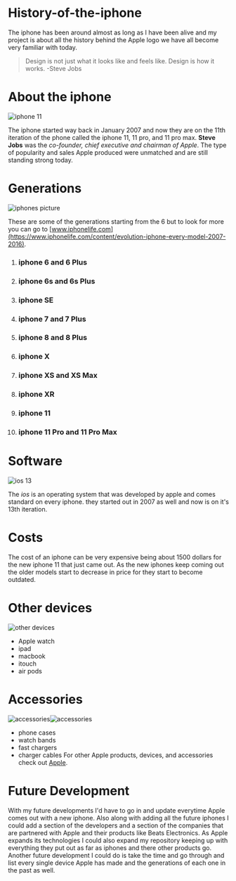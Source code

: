 # History-of-the-iphone
The iphone has been around almost as long as I have been alive and my project is about all the history behind the Apple logo we have all become very familiar with today. 
> Design is not just what it looks like and feels like. Design is how it works.
> -Steve Jobs 


# About the iphone
![iphone 11](https://encrypted-tbn0.gstatic.com/images?q=tbn:ANd9GcRWSC3PAxXouiLQc304WHn3PgJzUpNXjQHG-tmhEyV-KVwVtSX_)

The iphone started way back in January 2007 and now they are on the 11th iteration of the phone called the iphone 11, 11 pro, and 11 pro max. **Steve Jobs** was the *co-founder, chief executive and chairman of Apple*. The type of popularity and sales Apple produced were unmatched and are still standing strong today. 


# Generations
![iphones picture](https://cdn.iphoneincanada.ca/wp-content/uploads/2019/10/iphone-comparison.png)

These are some of the generations starting from the 6 but to look for more you can go to [www.iphonelife.com](https://www.iphonelife.com/content/evolution-iphone-every-model-2007-2016).
1. ### iphone 6 and 6 Plus
2. ### iphone 6s and 6s Plus
3. ### iphone SE
4. ### iphone 7 and 7 Plus
5. ### iphone 8 and 8 Plus
6. ### iphone X
7. ### iphone XS and XS Max
8. ### iphone XR
9. ### iphone 11
10. ### iphone 11 Pro and 11 Pro Max


# Software
![ios 13](https://cdn.macrumors.com/article-new/2019/06/test-iOS-13-800x465.jpg)

The *ios* is an operating system that was developed by apple and comes standard on every iphone. they started out in 2007 as well and now is on it's 13th iteration. 


# Costs
The cost of an iphone can be very expensive being about 1500 dollars for the new iphone 11 that just came out. As the new iphones keep coming out the older models start to decrease in price for they start to become outdated.


# Other devices
![other devices](https://encrypted-tbn0.gstatic.com/images?q=tbn:ANd9GcS7f4V1WEShEMu3Tb9wKaPIkc8aYbjshthh94sR4Muemw-yACcL)

* Apple watch
* ipad
* macbook
* itouch
* air pods
# Accessories
![accessories](https://cdn.wccftech.com/wp-content/uploads/2016/10/iPhone-accessories.png)![accessories](https://cdn.dribbble.com/users/129227/screenshots/5784159/app_accessories_2x.jpg)

* phone cases
* watch bands
* fast chargers
* charger cables
For other Apple products, devices, and accessories check out [Apple](https://www.apple.com/?afid=p238%7Csb7HKqGWq-dc_mtid_1870765e38482_pcrid_392795423418_pgrid_80467373236_&cid=aos-us-kwgo-brand--slid---product-).

# Future Development
With my future developments I'd have to go in and update everytime Apple comes out with a new iphone. Also along with adding all the future iphones I could add a section of the developers and a section of the companies that are partnered with Apple and their products like Beats Electronics. As Apple expands its technologies I could also expand my repository keeping up with everything they put out as far as iphones and there other products go. Another future development I could do is take the time and go through and list every single device Apple has made and the generations of each one in the past as well. 
